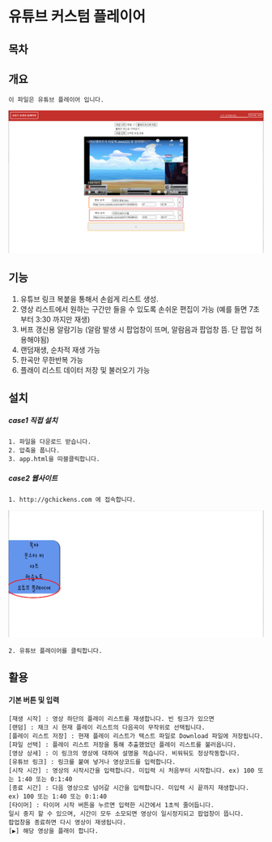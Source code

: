 # 유튜브 커스텀 플레이어

## 목차

## 개요

    이 파일은 유튜브 플레이어 입니다.

<img src="./image/readme/00시연.png"> 

## 기능

1. 유튜브 링크 복붙을 통해서 손쉽게 리스트 생성.
2. 영상 리스트에서 원하는 구간만 들을 수 있도록 손쉬운 편집이 가능 (예를 들면 7초 부터 3:30 까지만 재생)
3. 버프 갱신용 알람기능 (알람 발생 시 팝업창이 뜨며, 알람음과 팝업창 뜸. 단 팝업 허용해야됨)
4. 랜덤재생, 순차적 재생 가능
5. 한곡만 무한반복 가능
6. 플래이 리스트 데이터 저장 및 불러오기 가능

## 설치

##### case1 직접 설치

    1. 파일을 다운로드 받습니다.
    2. 압축을 풉니다.
    3. app.html을 따블클릭합니다.

##### case2 웹사이트

    1. http://gchickens.com 에 접속합니다.

<img src="./image/readme/01gchickenwebsite.png">

    2. 유튜브 플레이어를 클릭합니다.

## 활용

#### 기본 버튼 및 입력

    [재생 시작] : 영상 하단의 플레이 리스트를 재생합니다. 빈 링크가 있으면 
    [랜덤] : 채크 시 현재 플레이 리스트의 다음곡이 무작위로 선택됩니다.
    [플레이 리스트 저장] : 현재 플레이 리스트가 텍스트 파일로 Download 파일에 저장됩니다.
    [파일 선택] : 플레이 리스트 저장을 통해 추출했었던 플레이 리스트를 불러옵니다.
    [영상 상세] : 이 링크의 영상에 대하여 설명을 적습니다. 비워둬도 정상작동합니다.
    [유튜브 링크] : 링크를 붙여 넣거나 영상코드를 입력합니다.
    [시작 시간] : 영상의 시작시간을 입력합니다. 미입력 시 처음부터 시작합니다. ex) 100 또는 1:40 또는 0:1:40
    [종료 시간] : 다음 영상으로 넘어갈 시간을 입력합니다. 미입력 시 끝까지 재생합니다. ex) 100 또는 1:40 또는 0:1:40
    [타이머] : 타이머 시작 버튼을 누르면 입력한 시간에서 1초씩 줄어듭니다. 
    일시 중지 할 수 있으며, 시간이 모두 소모되면 영상이 일시정지되고 팝업창이 뜹니다. 
    팝업창을 종료하면 다시 영상이 재생됩니다.
    [▶] 해당 영상을 플래이 합니다.


